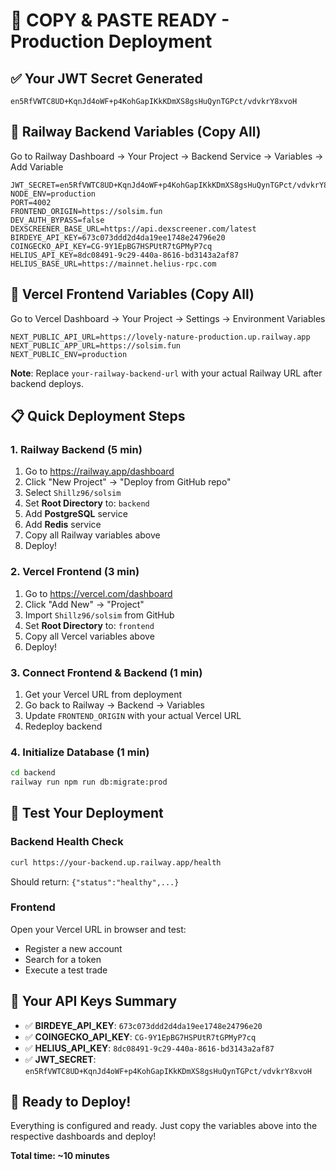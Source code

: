 # 🚀 COPY & PASTE READY - Production Deployment

## ✅ Your JWT Secret Generated
```
en5RfVWTC8UD+KqnJd4oWF+p4KohGapIKkKDmXS8gsHuQynTGPct/vdvkrY8xvoH
```

## 🔧 Railway Backend Variables (Copy All)

Go to Railway Dashboard → Your Project → Backend Service → Variables → Add Variable

```
JWT_SECRET=en5RfVWTC8UD+KqnJd4oWF+p4KohGapIKkKDmXS8gsHuQynTGPct/vdvkrY8xvoH
NODE_ENV=production
PORT=4002
FRONTEND_ORIGIN=https://solsim.fun
DEV_AUTH_BYPASS=false
DEXSCREENER_BASE_URL=https://api.dexscreener.com/latest
BIRDEYE_API_KEY=673c073ddd2d4da19ee1748e24796e20
COINGECKO_API_KEY=CG-9Y1EpBG7HSPUtR7tGPMyP7cq
HELIUS_API_KEY=8dc08491-9c29-440a-8616-bd3143a2af87
HELIUS_BASE_URL=https://mainnet.helius-rpc.com
```

## 🎨 Vercel Frontend Variables (Copy All)

Go to Vercel Dashboard → Your Project → Settings → Environment Variables

```
NEXT_PUBLIC_API_URL=https://lovely-nature-production.up.railway.app
NEXT_PUBLIC_APP_URL=https://solsim.fun
NEXT_PUBLIC_ENV=production
```

**Note**: Replace `your-railway-backend-url` with your actual Railway URL after backend deploys.

## 📋 Quick Deployment Steps

### 1. Railway Backend (5 min)
1. Go to https://railway.app/dashboard
2. Click "New Project" → "Deploy from GitHub repo"
3. Select `Shillz96/solsim`
4. Set **Root Directory** to: `backend`
5. Add **PostgreSQL** service
6. Add **Redis** service
7. Copy all Railway variables above
8. Deploy!

### 2. Vercel Frontend (3 min)
1. Go to https://vercel.com/dashboard
2. Click "Add New" → "Project"
3. Import `Shillz96/solsim` from GitHub
4. Set **Root Directory** to: `frontend`
5. Copy all Vercel variables above
6. Deploy!

### 3. Connect Frontend & Backend (1 min)
1. Get your Vercel URL from deployment
2. Go back to Railway → Backend → Variables
3. Update `FRONTEND_ORIGIN` with your actual Vercel URL
4. Redeploy backend

### 4. Initialize Database (1 min)
```bash
cd backend
railway run npm run db:migrate:prod
```

## 🎯 Test Your Deployment

### Backend Health Check
```bash
curl https://your-backend.up.railway.app/health
```
Should return: `{"status":"healthy",...}`

### Frontend
Open your Vercel URL in browser and test:
- Register a new account
- Search for a token
- Execute a test trade

## 🔗 Your API Keys Summary

- ✅ **BIRDEYE_API_KEY**: `673c073ddd2d4da19ee1748e24796e20`
- ✅ **COINGECKO_API_KEY**: `CG-9Y1EpBG7HSPUtR7tGPMyP7cq`
- ✅ **HELIUS_API_KEY**: `8dc08491-9c29-440a-8616-bd3143a2af87`
- ✅ **JWT_SECRET**: `en5RfVWTC8UD+KqnJd4oWF+p4KohGapIKkKDmXS8gsHuQynTGPct/vdvkrY8xvoH`

## 🚀 Ready to Deploy!

Everything is configured and ready. Just copy the variables above into the respective dashboards and deploy!

**Total time: ~10 minutes**
